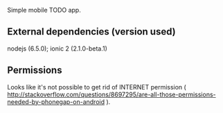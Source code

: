 Simple mobile TODO app.

## External dependencies (version used)
nodejs (6.5.0); ionic 2 (2.1.0-beta.1)

## Permissions
Looks like it's not possible to get rid of INTERNET permission ( http://stackoverflow.com/questions/8697295/are-all-those-permissions-needed-by-phonegap-on-android ).